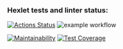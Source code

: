 ### Hexlet tests and linter status:
[![Actions Status](https://github.com/SovaPolosataya/java-project-72/actions/workflows/hexlet-check.yml/badge.svg)](https://github.com/SovaPolosataya/java-project-72/actions)  ![example workflow](https://github.com/SovaPolosataya/java-project-72/actions/workflows/gradle.yml/badge.svg)

[![Maintainability](https://api.codeclimate.com/v1/badges/e82de2e755ea00e8168a/maintainability)](https://codeclimate.com/github/SovaPolosataya/java-project-72/maintainability)  [![Test Coverage](https://api.codeclimate.com/v1/badges/e82de2e755ea00e8168a/test_coverage)](https://codeclimate.com/github/SovaPolosataya/java-project-72/test_coverage)